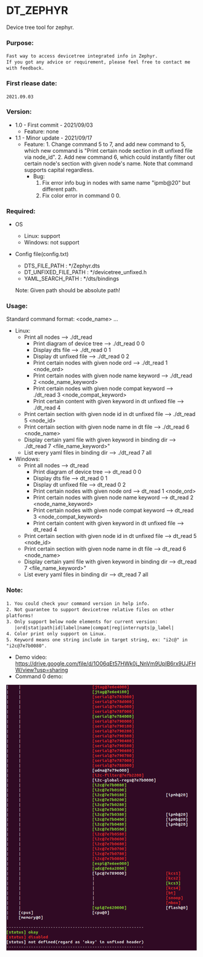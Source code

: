 # DT_ZEPHYR
Device tree tool for zephyr.
### Purpose:
    Fast way to access devicetree integrated info in Zephyr.
    If you got any advice or requirement, please feel free to contact me with feedback.

### First rlease date:
    2021.09.03

### Version: 
- 1.0 - First commit - 2021/09/03
  - Feature: none
- 1.1 - Minor update - 2021/09/17
  - Feature:
		1. Change command 5 to 7, and add new command to 5, which new command is "Print certain node section in dt unfixed file via node_id".
		2. Add new command 6, which could instantly filter out certain node's section with given node's name. Note that command supports capital regardless.
	- Bug:
		1. Fix error info bug in nodes with same name "ipmb@20" but different path.
		2. Fix color error in command 0 0.

### Required:
- OS
  - Linux: support
  - Windows: not support
- Config file(config.txt)
  - DTS_FILE_PATH    	: */Zephyr.dts
  - DT_UNFIXED_FILE_PATH	: */devicetree_unfixed.h
  - YAML_SEARCH_PATH	: */dts/bindings

  Note: Given path should be absolute path!

### Usage:
Standard command format: <code_name> <command> <arg1> <arg2> ...
  - Linux:
	  - Print all nodes                                             	--> ./dt_read
          - Print diagram of device tree                   		--> ./dt_read 0 0
          - Display dts file                                           	--> ./dt_read 0 1
          - Display dt unfixed file                                     	--> ./dt_read 0 2
          - Print certain nodes with given node ord                    	--> ./dt_read 1 <node_ord>
          - Print certain nodes with given node name keyword            	--> ./dt_read 2 <node_name_keyword>
          - Print certain nodes with given node compat keyword          	--> ./dt_read 3 <node_compat_keyword>
          - Print certain content with given keyword in dt unfixed file 	--> ./dt_read 4 <keyword>
	  - Print certain section with given node id in dt unfixed file   --> ./dt_read 5 <node_id>
	  - Print certain section with given node name in dt file         --> ./dt_read 6 <node_name>
	  - Display certain yaml file with given keyword in binding dir   --> ./dt_read 7 <file_name_keyword>"
	  - List every yaml files in binding dir                          --> ./dt_read 7 all
  - Windows:
	  - Print all nodes                                             	--> dt_read
          - Print diagram of device tree                   		--> dt_read 0 0
          - Display dts file                                           	--> dt_read 0 1
          - Display dt unfixed file                                     	--> dt_read 0 2
          - Print certain nodes with given node ord                    	--> dt_read 1 <node_ord>
          - Print certain nodes with given node name keyword            	--> dt_read 2 <node_name_keyword>
          - Print certain nodes with given node compat keyword          	--> dt_read 3 <node_compat_keyword>
          - Print certain content with given keyword in dt unfixed file 	--> dt_read 4 <keyword>
	  - Print certain section with given node id in dt unfixed file   --> dt_read 5 <node_id>
	  - Print certain section with given node name in dt file         --> dt_read 6 <node_name>
	  - Display certain yaml file with given keyword in binding dir   --> dt_read 7 <file_name_keyword>"
	  - List every yaml files in binding dir                          --> dt_read 7 all

### Note:
    1. You could check your command version in help info.
    2. Not guarantee to support devicetree relative files on other platforms!
    3. Only support below node elements for current version:
       |ord|stat|path|id|label|name|compat|reg|interrupts|p_label|
    4. Color print only support on Linux.
    5. Keyword means one string include in target string, ex: "i2c@" in "i2c@7e7b0080".
- Demo video: https://drive.google.com/file/d/1O06qEt57HWk0j_NnVm9UpIB6rx9UJFHW/view?usp=sharing
- Command 0 demo:

![image info](./DT_READ_TOOL/command0_0.png)
